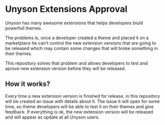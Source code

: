 Unyson Extensions Approval
==========================

Unyson has many awesome extensions that helps developers biuld powerfull themes.

The problems is, once a developer created a theme and placed it on a marketplace
he can't control the new extension versions that are going to be released
which may contain some changes that will broke something in their themes.

This repository solves that problem and allows developers to test and aprove 
new extension version before they will be released.

How it works?
-------------

Every time a new extension version is finished for release, 
in this repository will be created an issue with details about it.
The issue it will open for some time, so theme developers will be able to test it
on their themes and give feedback. If everything is ok, the new extension version will be
released and will appear as update at all Unyson users.
